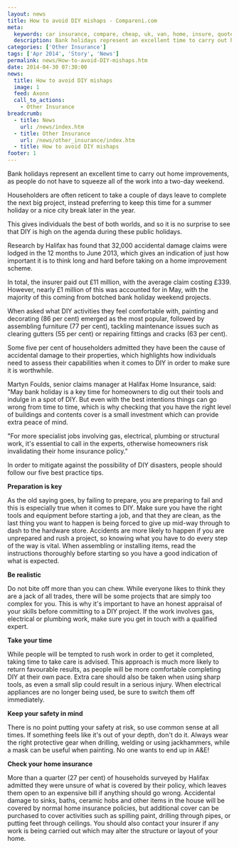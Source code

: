 ```yaml
---
layout: news
title: How to avoid DIY mishaps - Compareni.com
meta:
  keywords: car insurance, compare, cheap, uk, van, home, insure, quotes, online, comparison, bike, loans, life
  description: Bank holidays represent an excellent time to carry out home improvements, as people do not have to squeeze all of the work into a two-day weekend
categories: ['Other Insurance']
tags: ['Apr 2014', 'Story', 'News']
permalink: news/How-to-avoid-DIY-mishaps.htm
date: 2014-04-30 07:30:00
news:
  title: How to avoid DIY mishaps
  image: 1
  feed: Axonn
  call_to_actions:
    - Other Insurance
breadcrumb:
  - title: News
    url: /news/index.htm
  - title: Other Insurance
    url: /news/other_insurance/index.htm
  - title: How to avoid DIY mishaps
footer: 1
---
```


Bank holidays represent an excellent time to carry out home improvements, as people do not have to squeeze all of the work into a two-day weekend.

Householders are often reticent to take a couple of days leave to complete the next big project, instead preferring to keep this time for a summer holiday or a nice city break later in the year.

This gives individuals the best of both worlds, and so it is no surprise to see that DIY is high on the agenda during these public holidays.

Research by Halifax has found that 32,000 accidental damage claims were lodged in the 12 months to June 2013, which gives an indication of just how important it is to think long and hard before taking on a home improvement scheme.

In total, the insurer paid out &pound;11 million, with the average claim costing &pound;339. However, nearly &pound;1 million of this was accounted for in May, with the majority of this coming from botched bank holiday weekend projects.

When asked what DIY activities they feel comfortable with, painting and decorating (86 per cent) emerged as the most popular, followed by assembling furniture (77 per cent), tackling maintenance issues such as clearing gutters (55 per cent) or repairing fittings and cracks (63 per cent).

Some five per cent of householders admitted they have been the cause of accidental damage to their properties, which highlights how individuals need to assess their capabilities when it comes to DIY in order to make sure it is worthwhile.

Martyn Foulds, senior claims manager at Halifax Home Insurance, said: &quot;May bank holiday is a key time for homeowners to dig out their tools and indulge in a spot of DIY. But even with the best intentions things can go wrong from time to time, which is why checking that you have the right level of buildings and contents cover is a small investment which can provide extra peace of mind.

&quot;For&nbsp;more specialist jobs involving gas, electrical, plumbing or structural work, it&#39;s essential to call in the experts, otherwise homeowners risk invalidating their home insurance policy.&quot;

In order to mitigate against the possibility of DIY disasters, people should follow our five best practice tips.

<strong>Preparation is key</strong>

As the old saying goes, by failing to prepare, you are preparing to fail and this is especially true when it comes to DIY. Make sure you have the right tools and equipment before starting a job, and that they are clean, as the last thing you want to happen is being forced to give up mid-way through to dash to the hardware store. Accidents are more likely to happen if you are unprepared and rush a project, so knowing what you have to do every step of the way is vital. When assembling or installing items, read the instructions thoroughly before starting so you have a good indication of what is expected.

<strong>Be realistic</strong>

Do not bite off more than you can chew. While everyone likes to think they are a jack of all trades, there will be some projects that are simply too complex for you. This is why it&#39;s important to have an honest appraisal of your skills before committing to a DIY project. If the work involves gas, electrical or plumbing work, make sure you get in touch with a qualified expert.

<strong>Take your time</strong>

While people will be tempted to rush work in order to get it completed, taking time to take care is advised. This approach is much more likely to return favourable results, as people will be more comfortable completing DIY at their own pace. Extra care should also be taken when using sharp tools, as even a small slip could result in a serious injury. When electrical appliances are no longer being used, be sure to switch them off immediately.

<strong>Keep your safety in mind</strong>

There is no point putting your safety at risk, so use common sense at all times. If something feels like it&#39;s out of your depth, don&#39;t do it. Always wear the right protective gear when drilling, welding or using jackhammers, while a mask can be useful when painting. No one wants to end up in A&amp;E! &nbsp;

<strong>Check your home insurance</strong>

More than a quarter (27 per cent) of households surveyed by Halifax admitted they were unsure of what is covered by their policy, which leaves them open to an expensive bill if anything should go wrong. Accidental damage to sinks, baths, ceramic hobs and other items in the house will be covered by normal home insurance policies, but additional cover can be purchased to cover activities such as spilling paint, drilling through pipes, or putting feet through ceilings. You should also contact your insurer if any work is being carried out which may alter the structure or layout of your home.
